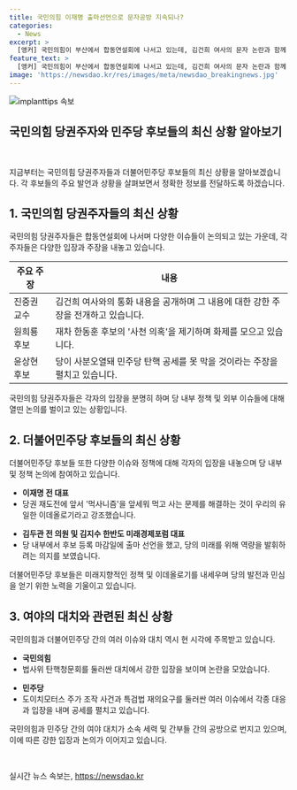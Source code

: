 ```yaml
---
title: 국민의힘 이재명 출마선언으로 문자공방 지속되나?
categories:
  - News
excerpt: >
  [앵커] 국민의힘이 부산에서 합동연설회에 나서고 있는데, 김건희 여사의 문자 논란과 함께 진행 중입니다. 교수의 SNS 공개로 논란 발생, 후보들의 공세 속에 국민의 이목 집중. 민주당은 이재명 전 대표의 당권재도전을 주목하며 후보 등록 마감일을 맞이. 윤석열 대통령 탄핵 청문회와 해병대원 특검 재의요구권 행사 등으로 여야 대치가 가팔라지고 있습니다. 국회에서 벌어지고 있는 논란을 놓칠 수 없습니다.
feature_text: >
  [앵커] 국민의힘이 부산에서 합동연설회에 나서고 있는데, 김건희 여사의 문자 논란과 함께 진행 중입니다. 교수의 SNS 공개로 논란 발생, 후보들의 공세 속에 국민의 이목 집중. 민주당은 이재명 전 대표의 당권재도전을 주목하며 후보 등록 마감일을 맞이. 윤석열 대통령 탄핵 청문회와 해병대원 특검 재의요구권 행사 등으로 여야 대치가 가팔라지고 있습니다. 국회에서 벌어지고 있는 논란을 놓칠 수 없습니다.
image: 'https://newsdao.kr/res/images/meta/newsdao_breakingnews.jpg'
---
```


<p><img src="https://newsdao.kr/res/images/meta/newsdao_breakingnews.jpg" alt="implanttips 속보" /></p>

<h2 data-ke-size="size26"><b>국민의힘 당권주자와 민주당 후보들의 최신 상황 알아보기</b></h2>

<p data-ke-size="size16">&nbsp;</p>

<p data-ke-size="size16">지금부터는 국민의힘 당권주자들과 더불어민주당 후보들의 최신 상황을 알아보겠습니다. 각 후보들의 주요 발언과 상황을 살펴보면서 정확한 정보를 전달하도록 하겠습니다. </p>

<h2 data-ke-size="size26">1. 국민의힘 당권주자들의 최신 상황</h2>

<p data-ke-size="size16">국민의힘 당권주자들은 합동연설회에 나서며 다양한 이슈들이 논의되고 있는 가운데, 각 주자들은 다양한 입장과 주장을 내놓고 있습니다.</p>

<table>
<thead>
<tr>
<th><b>주요 주장</b></th>
<th>내용</th>
</tr>
</thead>
<tbody>
<tr>
<td>진중권 교수</td>
<td>김건희 여사와의 통화 내용을 공개하며 그 내용에 대한 강한 주장을 전개하고 있습니다.</td>
</tr>
<tr>
<td>원희룡 후보</td>
<td>재차 한동훈 후보의 '사천 의혹'을 제기하며 화제를 모으고 있습니다.</td>
</tr>
<tr>
<td>윤상현 후보</td>
<td>당이 사분오열돼 민주당 탄핵 공세를 못 막을 것이라는 주장을 펼치고 있습니다.</td>
</tr>
</tbody>
</table>

<p data-ke-size="size16">국민의힘 당권주자들은 각자의 입장을 분명히 하며 당 내부 정책 및 외부 이슈들에 대해 열띤 논의를 벌이고 있는 상황입니다.</p>

<h2 data-ke-size="size26">2. 더불어민주당 후보들의 최신 상황</h2>

<p data-ke-size="size16">더불어민주당 후보들 또한 다양한 이슈와 정책에 대해 각자의 입장을 내놓으며 당 내부 및 정책 논의에 참여하고 있습니다.</p>

<ul>
<li><b>이재명 전 대표</b></li>
<li>당권 재도전에 앞서 '먹사니즘'을 앞세워 먹고 사는 문제를 해결하는 것이 우리의 유일한 이데올로기라고 강조했습니다.</li>
</ul>

<ul>
<li><b>김두관 전 의원 및 김지수 한반도 미래경제포럼 대표</b></li>
<li>당 내부에서 후보 등록 마감일에 출마 선언을 했고, 당의 미래를 위해 역량을 발휘하려는 의지를 보였습니다.</li>
</ul>

<p data-ke-size="size16">더불어민주당 후보들은 미래지향적인 정책 및 이데올로기를 내세우며 당의 발전과 민심을 얻기 위한 노력을 기울이고 있습니다.</p>

<h2 data-ke-size="size26">3. 여야의 대치와 관련된 최신 상황</h2>

<p data-ke-size="size16">국민의힘과 더불어민주당 간의 여러 이슈와 대치 역시 현 시각에 주목받고 있습니다.</p>

<ul>
<li><b>국민의힘</b></li>
<li>법사위 탄핵청문회를 둘러싼 대치에서 강한 입장을 보이며 논란을 모았습니다.</li>
</ul>

<ul>
<li><b>민주당</b></li>
<li>도이치모터스 주가 조작 사건과 특검법 재의요구를 둘러싼 여러 이슈에서 각종 대응과 입장을 내며 공세를 펼치고 있습니다.</li>
</ul>

<p data-ke-size="size16">국민의힘과 민주당 간의 여야 대치가 소속 세력 및 간부들 간의 공방으로 번지고 있으며, 이에 따른 강한 입장과 논의가 이어지고 있습니다.</p>

<p data-ke-size="size16">&nbsp;</p>
실시간 뉴스 속보는, <a href="https://newsdao.kr" rel="dofollow">https://newsdao.kr</a>


